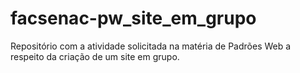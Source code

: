 # facsenac-pw_site_em_grupo
 Repositório com a atividade solicitada na matéria de Padrões Web a respeito da criação de um site em grupo.
